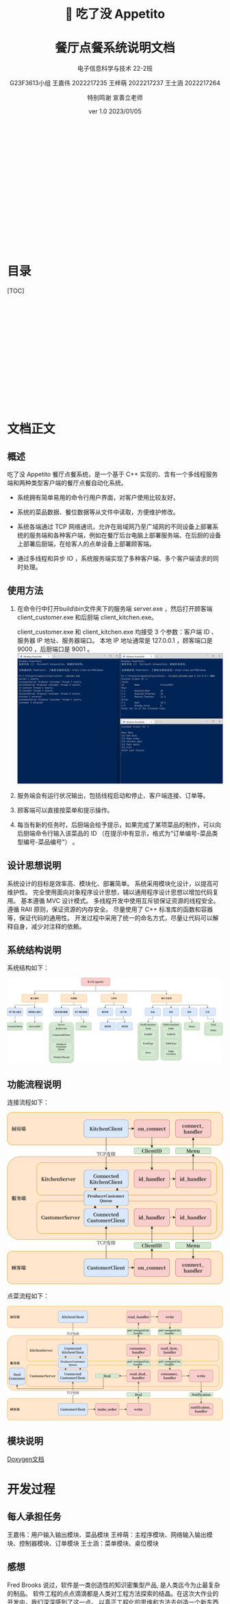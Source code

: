 
<center>
<br/><br/><br/><br/><br/><br/><br/><br/><br/><br/><br/>

# 🍜 吃了没 Appetito 

# 餐厅点餐系统说明文档

电子信息科学与技术 22-2班

G23F3613小组
王嘉伟 2022217235
王梓萌 2022217237
王士涵 2022217264

特别鸣谢
宣善立老师

ver 1.0
2023/01/05

</center>
<br/><br/><br/><br/><br/><br/><br/><br/><br/><br/><br/><br/><br/><br/><br/><br/><br/>


# 目录

[TOC]

<br/><br/><br/><br/><br/><br/><br/><br/><br/><br/><br/><br/><br/><br/>

# 文档正文

## 概述

吃了没 Appetito 餐厅点餐系统，是一个基于 C++ 实现的、含有一个多线程服务端和两种类型客户端的餐厅点餐自动化系统。

- 系统拥有简单易用的命令行用户界面，对客户使用比较友好。

- 系统的菜品数据、餐位数据等从文件中读取，方便维护修改。

- 系统各端通过 TCP 网络通讯，允许在局域网乃至广域网的不同设备上部署系统的服务端和各种客户端，例如在餐厅后台电脑上部署服务端、在后厨的设备上部署后厨端，在给客人的点单设备上部署顾客端。

- 通过多线程和异步 IO ，系统服务端实现了多种客户端、多个客户端请求的同时处理。

## 使用方法

1. 在命令行中打开build\bin文件夹下的服务端 server.exe ，然后打开顾客端 client_customer.exe 和后厨端 client_kitchen.exe。

    client_customer.exe 和 client_kitchen.exe 均接受 3 个参数：客户端 ID 、服务器 IP 地址、服务器端口。
    本地 IP 地址通常是 127.0.0.1 ，顾客端口是 9000 ，后厨端口是 9001 。
    ![1](img/usage_1.png "1")

2. 服务端会有运行状况输出，包括线程启动和停止、客户端连接、订单等。

3. 顾客端可以直接按菜单和提示操作。

4. 每当有新的任务时，后厨端会给予提示，如果完成了某项菜品的制作，可以向后厨端命令行输入该菜品的 ID （在提示中有显示，格式为“订单编号-菜品类型编号-菜品编号”） 。

## 设计思想说明

系统设计的目标是效率高、模块化、部署简单。
系统采用模块化设计，以提高可维护性。
完全使用面向对象程序设计思想，辅以通用程序设计思想以增加代码复用。
基本遵循 MVC 设计模式。
多线程开发中使用互斥锁保证资源的线程安全。
遵循 RAII 原则，保证资源的内存安全。
尽量使用了 C++ 标准库的函数和容器等，保证代码的通用性。
开发过程中采用了统一的命名方式，尽量让代码可以解释自身，减少对注释的依赖。

## 系统结构说明

系统结构如下：

![系统结构](img/structure.png "系统结构")

## 功能流程说明

连接流程如下：

![连接流程](img/connect_procedure.png "连接流程")

点菜流程如下：

![点菜流程](img/order_procedure.png "点菜流程")

## 模块说明

[Doxygen文档](doxygen_docs/html/index.html)

# 开发过程

## 每人承担任务

王嘉伟：用户输入输出模块、菜品模块
王梓萌：主程序模块、网络输入输出模块、控制器模块、订单模块
王士涵：菜单模块、桌位模块

## 感想

Fred Brooks 说过，软件是一类创造性的知识密集型产品, 是人类迄今为止最复杂的制品。
软件工程的点点滴滴都是人类对工程方法探索的结晶。在这次大作业的开发中，我们深深感到了这一点。
以真正工程化的思维和方法去创造一个新东西的过程令我们激动。这个过程中有热烈的讨论、有冷静的思考，有发现路线错误时的沮丧、有想要把最后一点问题找出来时的不眠不休。
对我们三个人的团队，这4000行代码的工程量的确有点令人望而生畏。但是我们互相鼓劲、互相帮助，从最困难的打基础到最后实际的功能实现，越来越得心应手；到最后，我们都超越了自我，基本上完成了任务。
这一次大作业给我们的经验，绝对是一笔宝贵的财富。

## 参考

书目
《Programming Principles and Practice Using C++ - Second Edition》, Bjarne Stroustrup
《The C++ Programming Language》, Bjarne Stroustrup
《C++ Primer》, Bjarne Stroustrup
《Boost.Asio C++ Network Programming》, John Torjo
开源项目
[C++ Core Guidelines](https://isocpp.github.io/CppCoreGuidelines/)
[asio C++ library](https://think-async.com)
[cereal](https://uscilab.github.io/cereal/)
[doxygen](https://www.doxygen.nl/)

## 运用工具

系统的 TCP Socket 通讯、生产者-消费者队列等基于 asio 库实现，数据结构序列化/反序列化使用 cereal 库实现。
开发过程中使用了 Git 版本控制系统和 GitHub 代码托管平台，以提高协作效率。
使用 CMake 和 Ninja 辅助编译模块化设计的众多头文件和源代码文件。
使用 gdb 辅以 VS Code 的“运行和调试”界面进行断点调试。
使用 Doxygen 生成类文档。
